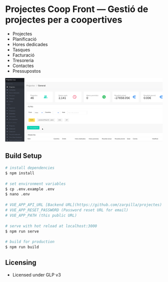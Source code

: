 # Projectes Coop Front  — Gestió de projectes per a coopertives

- Projectes
- Planificació
- Hores dedicades
- Tasques
- Facturació
- Tresoreria
- Contactes
- Pressupostos


![Projectes Coop](/public/projectescoop.png?raw=true)
## Build Setup

```bash
# install dependencies
$ npm install

# set environment variables
$ cp .env.example .env
$ nano .env

# VUE_APP_API_URL [Backend URL](https://github.com/zarpilla/projectes)
# VUE_APP_RESET_PASSWORD (Password reset URL for email)
# VUE_APP_PATH (this public URL)

# serve with hot reload at localhost:3000
$ npm run serve

# build for production
$ npm run build

```

## Licensing
- Licensed under GLP v3
